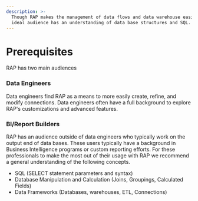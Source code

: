 ```yaml
---
description: >-
  Though RAP makes the management of data flows and data warehouse easier the
  ideal audience has an understanding of data base structures and SQL.
---
```


# Prerequisites

RAP has two main audiences

### Data Engineers

Data engineers find RAP as a means to more easily create, refine, and modify connections. Data engineers often have a full background to  explore RAP's customizations and advanced features.

### BI/Report Builders

RAP has an audience outside of data engineers who typically work on the output end of data bases. These users typically have a background in Business Intelligence programs or custom reporting efforts. For these professionals to make the most out of their usage with RAP we recommend a general understanding of the following concepts.

* SQL \(SELECT statement parameters and syntax\)
* Database Manipulation and Calculation \(Joins, Groupings, Calculated Fields\)
* Data Frameworks \(Databases, warehouses, ETL, Connections\)


